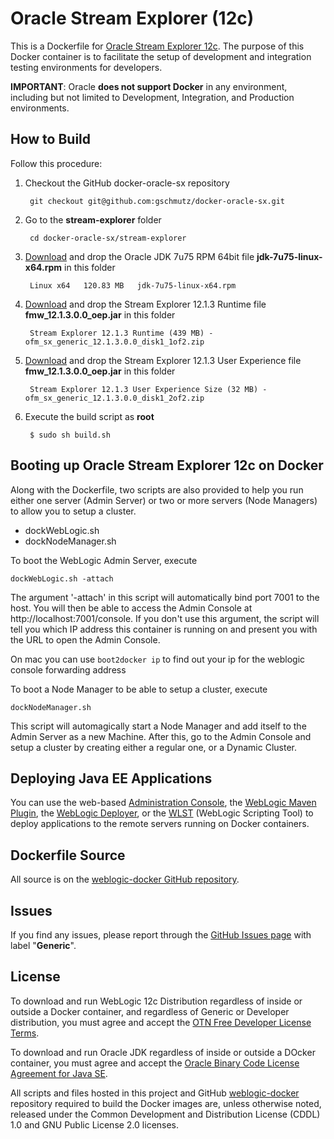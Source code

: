 # Oracle Stream Explorer (12c)

This is a Dockerfile for [Oracle Stream Explorer 12c](http://www.oracle.com/technetwork/middleware/complex-event-processing/documentation/index.html). The purpose of this Docker container is to facilitate the setup of development and integration testing environments for developers.

**IMPORTANT**: Oracle **does not support Docker** in any environment, including but not limited to Development, Integration, and Production environments.

## How to Build

Follow this procedure:

1. Checkout the GitHub docker-oracle-sx repository

        git checkout git@github.com:gschmutz/docker-oracle-sx.git

2. Go to the **stream-explorer** folder

        cd docker-oracle-sx/stream-explorer

3. [Download](http://www.oracle.com/technetwork/java/javase/downloads/jdk7-downloads-1880260.html) and drop the Oracle JDK 7u75 RPM 64bit file **jdk-7u75-linux-x64.rpm** in this folder

		Linux x64	120.83 MB  	jdk-7u75-linux-x64.rpm

4. [Download](http://www.oracle.com/technetwork/middleware/complex-event-processing/downloads/index.html) and drop the Stream Explorer 12.1.3 Runtime file **fmw_12.1.3.0.0_oep.jar** in this folder

		Stream Explorer 12.1.3 Runtime (439 MB) - ofm_sx_generic_12.1.3.0.0_disk1_1of2.zip

5. [Download](http://www.oracle.com/technetwork/middleware/complex-event-processing/downloads/index.html) and drop the Stream Explorer 12.1.3 User Experience file **fmw_12.1.3.0.0_oep.jar** in this folder

		Stream Explorer 12.1.3 User Experience Size (32 MB) - ofm_sx_generic_12.1.3.0.0_disk1_2of2.zip

5. Execute the build script as **root**

        $ sudo sh build.sh

## Booting up Oracle Stream Explorer 12c on Docker

Along with the Dockerfile, two scripts are also provided to help you run either one server (Admin Server) or two or more servers (Node Managers) to allow you to setup a cluster.

 * dockWebLogic.sh
 * dockNodeManager.sh

To boot the WebLogic Admin Server, execute

    dockWebLogic.sh -attach

The argument '-attach' in this script will automatically bind port 7001 to the host. You will then be able to access the Admin Console at http://localhost:7001/console. If you don't use this argument, the script will tell you which IP address this container is running on and present you with the URL to open the Admin Console.

On mac you can use `boot2docker ip` to find out your ip for the weblogic console forwarding address

To boot a Node Manager to be able to setup a cluster, execute

    dockNodeManager.sh

This script will automagically start a Node Manager and add itself to the Admin Server as a new Machine. After this, go to the Admin Console and setup a cluster by creating either a regular one, or a Dynamic Cluster.

## Deploying Java EE Applications

You can use the web-based [Administration Console](http://docs.oracle.com/middleware/1213/core/ASADM/getstart.htm#ASADM10025), the [WebLogic Maven Plugin](http://docs.oracle.com/middleware/1213/wls/WLPRG/maven.htm), the [WebLogic Deployer](http://docs.oracle.com/middleware/1213/wls/DEPGD/deploy.htm), or the [WLST](http://docs.oracle.com/middleware/1213/wls/WLSTG/config_wls.htm#i1027344) (WebLogic Scripting Tool) to deploy applications to the remote servers running on Docker containers.

## Dockerfile Source
All source is on the [weblogic-docker GitHub repository](https://github.com/weblogic-community/weblogic-docker).

## Issues
If you find any issues, please report through the [GitHub Issues page](https://github.com/weblogic-community/weblogic-docker/issues) with label "**Generic**".

## License
To download and run WebLogic 12c Distribution regardless of inside or outside a Docker container, and regardless of Generic or Developer distribution, you must agree and accept the [OTN Free Developer License Terms](http://www.oracle.com/technetwork/licenses/wls-dev-license-1703567.html).

To download and run Oracle JDK regardless of inside or outside a DOcker container, you must agree and accept the [Oracle Binary Code License Agreement for Java SE](http://www.oracle.com/technetwork/java/javase/terms/license/index.html).

All scripts and files hosted in this project and GitHub [weblogic-docker](https://github.com/weblogic-community/weblogic-docker/) repository required to build the Docker images are, unless otherwise noted, released under the Common Development and Distribution License (CDDL) 1.0 and GNU Public License 2.0 licenses.
